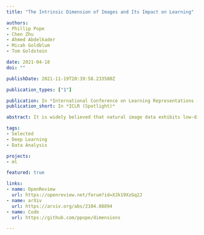 ```yaml
---
title: "The Intrinsic Dimension of Images and Its Impact on Learning"

authors:
- Phillip Pope
- Chen Zhu
- Ahmed Abdelkader
- Micah Goldblum
- Tom Goldstein

date: 2021-04-18
doi: ""

publishDate: 2021-11-19T20:39:58.233580Z

publication_types: ["1"]

publication: In *International Conference on Learning Representations - Spotlight*
publication_short: In *ICLR (Spotlight)*

abstract: It is widely believed that natural image data exhibits low-dimensional structure despite the high dimensionality of conventional pixel representations. This idea underlies a common intuition for the remarkable success of deep learning in computer vision. In this work, we apply dimension estimation tools to popular datasets and investigate the role of low-dimensional structure in deep learning. We find that common natural image datasets indeed have very low intrinsic dimension relative to the high number of pixels in the images. Additionally, we find that low dimensional datasets are easier for neural networks to learn, and models solving these tasks generalize better from training to test data. Along the way, we develop a technique for validating our dimension estimation tools on synthetic data generated by GANs allowing us to actively manipulate the intrinsic dimension by controlling the image generation process.

tags:
- Selected
- Deep Learning
- Data Analysis

projects:
- ml

featured: true

links:
- name: OpenReview
  url: https://openreview.net/forum?id=XJk19XzGq2J
- name: arXiv
  url: https://arxiv.org/abs/2104.08894
- name: Code
  url: https://github.com/ppope/dimensions

---
```

